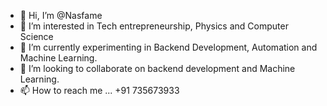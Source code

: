 - 👋 Hi, I’m @Nasfame
- 👀 I’m interested in Tech entrepreneurship, Physics and Computer Science 
- 🌱 I’m currently experimenting in Backend Development, Automation and Machine Learning.
- 💞️ I’m looking to collaborate on backend development and Machine Learning.
- 📫 How to reach me ... +91 735673933

<!---
Nasfame/Nasfame is a ✨ special ✨ repository because its `README.md` (this file) appears on your GitHub profile.
You can click the Preview link to take a look at your changes.
--->
